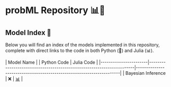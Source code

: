 # probML Repository 📊🧠

## Model Index 📑

Below you will find an index of the models implemented in this repository, complete with direct links to the code in both Python (🐍) and Julia (📊).

| Model Name            |     | Python Code                                                           | Julia Code                                                           |
|-----------------------|-----------------------------------------------------------------------|----------------------------------------------------------------------|
| Bayesian Inference    |       ❌ | [📊](https://github.com/neptune8sky/probML/blob/main/Bayes_inference/Bayes_inference.jl) |

